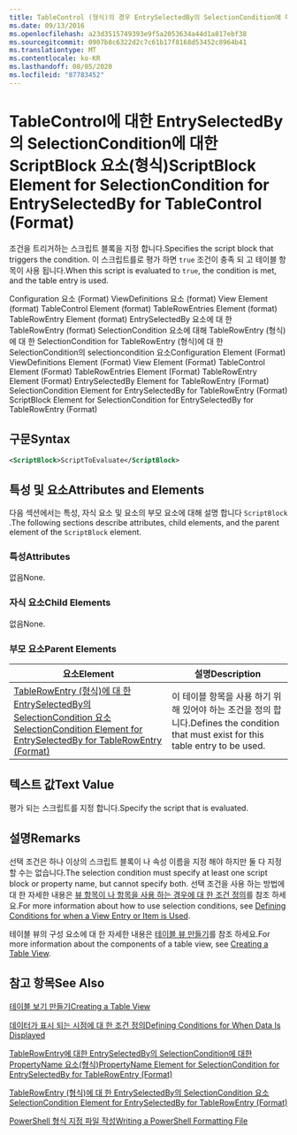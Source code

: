 ```yaml
---
title: TableControl (형식)의 경우 EntrySelectedBy의 SelectionCondition에 대 한 ScriptBlock 요소 | Microsoft Docs
ms.date: 09/13/2016
ms.openlocfilehash: a23d3515749393e9f5a2053634a44d1a817ebf38
ms.sourcegitcommit: 0907b8c6322d2c7c61b17f8168d53452c8964b41
ms.translationtype: MT
ms.contentlocale: ko-KR
ms.lasthandoff: 08/05/2020
ms.locfileid: "87783452"
---
```

# <a name="scriptblock-element-for-selectioncondition-for-entryselectedby-for-tablecontrol-format"></a><span data-ttu-id="54d9d-102">TableControl에 대한 EntrySelectedBy의 SelectionCondition에 대한 ScriptBlock 요소(형식)</span><span class="sxs-lookup"><span data-stu-id="54d9d-102">ScriptBlock Element for SelectionCondition for EntrySelectedBy for TableControl (Format)</span></span>

<span data-ttu-id="54d9d-103">조건을 트리거하는 스크립트 블록을 지정 합니다.</span><span class="sxs-lookup"><span data-stu-id="54d9d-103">Specifies the script block that triggers the condition.</span></span> <span data-ttu-id="54d9d-104">이 스크립트를로 평가 하면 `true` 조건이 충족 되 고 테이블 항목이 사용 됩니다.</span><span class="sxs-lookup"><span data-stu-id="54d9d-104">When this script is evaluated to `true`, the condition is met, and the table entry is used.</span></span>

<span data-ttu-id="54d9d-105">Configuration 요소 (Format) ViewDefinitions 요소 (format) View Element (format) TableControl Element (format) TableRowEntries Element (format) TableRowEntry Element (format) EntrySelectedBy 요소에 대 한 TableRowEntry (format) SelectionCondition 요소에 대해 TableRowEntry (형식)에 대 한 SelectionCondition for TableRowEntry (형식)에 대 한 SelectionCondition의 selectioncondition 요소</span><span class="sxs-lookup"><span data-stu-id="54d9d-105">Configuration Element (Format) ViewDefinitions Element (Format) View Element (Format) TableControl Element (Format) TableRowEntries Element (Format) TableRowEntry Element (Format) EntrySelectedBy Element for TableRowEntry (Format) SelectionCondition Element for EntrySelectedBy for TableRowEntry (Format) ScriptBlock Element for SelectionCondition for EntrySelectedBy for TableRowEntry (Format)</span></span>

## <a name="syntax"></a><span data-ttu-id="54d9d-106">구문</span><span class="sxs-lookup"><span data-stu-id="54d9d-106">Syntax</span></span>

```xml
<ScriptBlock>ScriptToEvaluate</ScriptBlock>
```

## <a name="attributes-and-elements"></a><span data-ttu-id="54d9d-107">특성 및 요소</span><span class="sxs-lookup"><span data-stu-id="54d9d-107">Attributes and Elements</span></span>

<span data-ttu-id="54d9d-108">다음 섹션에서는 특성, 자식 요소 및 요소의 부모 요소에 대해 설명 합니다 `ScriptBlock` .</span><span class="sxs-lookup"><span data-stu-id="54d9d-108">The following sections describe attributes, child elements, and the parent element of the `ScriptBlock` element.</span></span>

### <a name="attributes"></a><span data-ttu-id="54d9d-109">특성</span><span class="sxs-lookup"><span data-stu-id="54d9d-109">Attributes</span></span>

<span data-ttu-id="54d9d-110">없음</span><span class="sxs-lookup"><span data-stu-id="54d9d-110">None.</span></span>

### <a name="child-elements"></a><span data-ttu-id="54d9d-111">자식 요소</span><span class="sxs-lookup"><span data-stu-id="54d9d-111">Child Elements</span></span>

<span data-ttu-id="54d9d-112">없음</span><span class="sxs-lookup"><span data-stu-id="54d9d-112">None.</span></span>

### <a name="parent-elements"></a><span data-ttu-id="54d9d-113">부모 요소</span><span class="sxs-lookup"><span data-stu-id="54d9d-113">Parent Elements</span></span>

|<span data-ttu-id="54d9d-114">요소</span><span class="sxs-lookup"><span data-stu-id="54d9d-114">Element</span></span>|<span data-ttu-id="54d9d-115">설명</span><span class="sxs-lookup"><span data-stu-id="54d9d-115">Description</span></span>|
|-------------|-----------------|
|[<span data-ttu-id="54d9d-116">TableRowEntry (형식)에 대 한 EntrySelectedBy의 SelectionCondition 요소</span><span class="sxs-lookup"><span data-stu-id="54d9d-116">SelectionCondition Element for EntrySelectedBy for TableRowEntry (Format)</span></span>](./selectioncondition-element-for-entryselectedby-for-tablecontrol-format.md)|<span data-ttu-id="54d9d-117">이 테이블 항목을 사용 하기 위해 있어야 하는 조건을 정의 합니다.</span><span class="sxs-lookup"><span data-stu-id="54d9d-117">Defines the condition that must exist for this table entry to be used.</span></span>|

## <a name="text-value"></a><span data-ttu-id="54d9d-118">텍스트 값</span><span class="sxs-lookup"><span data-stu-id="54d9d-118">Text Value</span></span>

<span data-ttu-id="54d9d-119">평가 되는 스크립트를 지정 합니다.</span><span class="sxs-lookup"><span data-stu-id="54d9d-119">Specify the script that is evaluated.</span></span>

## <a name="remarks"></a><span data-ttu-id="54d9d-120">설명</span><span class="sxs-lookup"><span data-stu-id="54d9d-120">Remarks</span></span>

<span data-ttu-id="54d9d-121">선택 조건은 하나 이상의 스크립트 블록이 나 속성 이름을 지정 해야 하지만 둘 다 지정할 수는 없습니다.</span><span class="sxs-lookup"><span data-stu-id="54d9d-121">The selection condition must specify at least one script block or property name, but cannot specify both.</span></span> <span data-ttu-id="54d9d-122">선택 조건을 사용 하는 방법에 대 한 자세한 내용은 [뷰 항목이 나 항목을 사용 하는 경우에 대 한 조건 정의](./defining-conditions-for-displaying-data.md)를 참조 하세요.</span><span class="sxs-lookup"><span data-stu-id="54d9d-122">For more information about how to use selection conditions, see [Defining Conditions for when a View Entry or Item is Used](./defining-conditions-for-displaying-data.md).</span></span>

<span data-ttu-id="54d9d-123">테이블 뷰의 구성 요소에 대 한 자세한 내용은 [테이블 뷰 만들기](./creating-a-table-view.md)를 참조 하세요.</span><span class="sxs-lookup"><span data-stu-id="54d9d-123">For more information about the components of a table view, see [Creating a Table View](./creating-a-table-view.md).</span></span>

## <a name="see-also"></a><span data-ttu-id="54d9d-124">참고 항목</span><span class="sxs-lookup"><span data-stu-id="54d9d-124">See Also</span></span>

[<span data-ttu-id="54d9d-125">테이블 보기 만들기</span><span class="sxs-lookup"><span data-stu-id="54d9d-125">Creating a Table View</span></span>](./creating-a-table-view.md)

[<span data-ttu-id="54d9d-126">데이터가 표시 되는 시점에 대 한 조건 정의</span><span class="sxs-lookup"><span data-stu-id="54d9d-126">Defining Conditions for When Data Is Displayed</span></span>](./defining-conditions-for-displaying-data.md)

[<span data-ttu-id="54d9d-127">TableRowEntry에 대한 EntrySelectedBy의 SelectionCondition에 대한 PropertyName 요소(형식)</span><span class="sxs-lookup"><span data-stu-id="54d9d-127">PropertyName Element for SelectionCondition for EntrySelectedBy for TableRowEntry (Format)</span></span>](./propertyname-element-for-selectioncondition-for-entryselectedby-for-tablerowentry-format.md)

[<span data-ttu-id="54d9d-128">TableRowEntry (형식)에 대 한 EntrySelectedBy의 SelectionCondition 요소</span><span class="sxs-lookup"><span data-stu-id="54d9d-128">SelectionCondition Element for EntrySelectedBy for TableRowEntry (Format)</span></span>](./selectioncondition-element-for-entryselectedby-for-tablecontrol-format.md)

[<span data-ttu-id="54d9d-129">PowerShell 형식 지정 파일 작성</span><span class="sxs-lookup"><span data-stu-id="54d9d-129">Writing a PowerShell Formatting File</span></span>](./writing-a-powershell-formatting-file.md)
